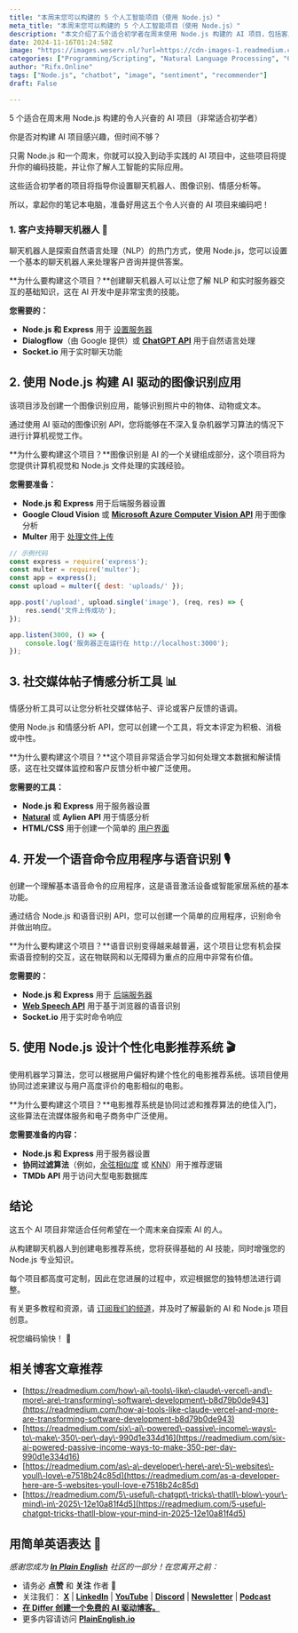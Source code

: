 ```yaml
---
title: "本周末您可以构建的 5 个人工智能项目（使用 Node.js）"
meta_title: "本周末您可以构建的 5 个人工智能项目（使用 Node.js）"
description: "本文介绍了五个适合初学者在周末使用 Node.js 构建的 AI 项目，包括客户支持聊天机器人、图像识别应用、社交媒体情感分析工具、语音命令应用程序和个性化电影推荐系统。这些项目旨在提升编码技能并了解人工智能的实际应用，适合希望亲自探索 AI 的开发者。每个项目都提供了所需的技术栈和工具，鼓励开发者根据个人创意进行调整。"
date: 2024-11-16T01:24:58Z
image: "https://images.weserv.nl/?url=https://cdn-images-1.readmedium.com/v2/resize:fit:800/0*x9ezYQZawlG0DRV6"
categories: ["Programming/Scripting", "Natural Language Processing", "Computer Vision"]
author: "Rifx.Online"
tags: ["Node.js", "chatbot", "image", "sentiment", "recommender"]
draft: False

---
```


5 个适合在周末用 Node.js 构建的令人兴奋的 AI 项目（非常适合初学者）



你是否对构建 AI 项目感兴趣，但时间不够？

只需 Node.js 和一个周末，你就可以投入到动手实践的 AI 项目中，这些项目将提升你的编码技能，并让你了解人工智能的实际应用。

这些适合初学者的项目将指导你设置聊天机器人、图像识别、情感分析等。

所以，拿起你的笔记本电脑，准备好用这五个令人兴奋的 AI 项目来编码吧！

### 1\. 客户支持聊天机器人 🤖

聊天机器人是探索自然语言处理（NLP）的热门方式，使用 Node.js，您可以设置一个基本的聊天机器人来处理客户咨询并提供答案。

**为什么要构建这个项目？**创建聊天机器人可以让您了解 NLP 和实时服务器交互的基础知识，这在 AI 开发中是非常宝贵的技能。

**您需要的：**

* **Node.js 和 Express** 用于 [设置服务器](https://expressjs.com/)
* **Dialogflow**（由 Google 提供）或 [**ChatGPT API**](https://platform.openai.com/docs/api-reference/introduction) 用于自然语言处理
* **Socket.io** 用于实时聊天功能

## 2. 使用 Node.js 构建 AI 驱动的图像识别应用 

该项目涉及创建一个图像识别应用，能够识别照片中的物体、动物或文本。

通过使用 AI 驱动的图像识别 API，您将能够在不深入复杂机器学习算法的情况下进行计算机视觉工作。

**为什么要构建这个项目？**图像识别是 AI 的一个关键组成部分，这个项目将为您提供计算机视觉和 Node.js 文件处理的实践经验。

**您需要准备：**

* **Node.js 和 Express** 用于后端服务器设置
* **Google Cloud Vision** 或 [**Microsoft Azure Computer Vision API**](https://azure.microsoft.com/en-us/services/cognitive-services/computer-vision/) 用于图像分析
* **Multer** 用于 [处理文件上传](https://www.npmjs.com/package/multer)

```javascript
// 示例代码
const express = require('express');
const multer = require('multer');
const app = express();
const upload = multer({ dest: 'uploads/' });

app.post('/upload', upload.single('image'), (req, res) => {
    res.send('文件上传成功');
});

app.listen(3000, () => {
    console.log('服务器正在运行在 http://localhost:3000');
});
```

## 3\. 社交媒体帖子情感分析工具 📊

情感分析工具可以让您分析社交媒体帖子、评论或客户反馈的语调。

使用 Node.js 和情感分析 API，您可以创建一个工具，将文本评定为积极、消极或中性。

**为什么要构建这个项目？**这个项目非常适合学习如何处理文本数据和解读情感，这在社交媒体监控和客户反馈分析中被广泛使用。

**您需要的工具：**

* **Node.js 和 Express** 用于服务器设置
* [**Natural**](https://github.com/NaturalNode/natural) 或 **Aylien API** 用于情感分析
* **HTML/CSS** 用于创建一个简单的 [用户界面](https://developer.mozilla.org/en-US/docs/Learn/HTML)

## 4\. 开发一个语音命令应用程序与语音识别 🎙️

创建一个理解基本语音命令的应用程序，这是语音激活设备或智能家居系统的基本功能。

通过结合 Node.js 和语音识别 API，您可以创建一个简单的应用程序，识别命令并做出响应。

**为什么要构建这个项目？**语音识别变得越来越普遍，这个项目让您有机会探索语音控制的交互，这在物联网和以无障碍为重点的应用中非常有价值。

**您需要的：**

* **Node.js 和 Express** 用于 [后端服务器](https://expressjs.com/)
* [**Web Speech API**](https://developer.mozilla.org/en-US/docs/Web/API/Web_Speech_API) 用于基于浏览器的语音识别
* **Socket.io** 用于实时命令响应

## 5\. 使用 Node.js 设计个性化电影推荐系统 🎬

使用机器学习算法，您可以根据用户偏好构建个性化的电影推荐系统。该项目使用协同过滤来建议与用户高度评价的电影相似的电影。

**为什么要构建这个项目？**电影推荐系统是协同过滤和推荐算法的绝佳入门，这些算法在流媒体服务和电子商务中广泛使用。

**您需要准备的内容：**

* **Node.js 和 Express** 用于服务器设置
* **协同过滤算法**（例如，[余弦相似度](https://en.wikipedia.org/wiki/Cosine_similarity) 或 [KNN](https://en.wikipedia.org/wiki/K-nearest_neighbors_algorithm)）用于推荐逻辑
* **TMDb API** 用于访问大型电影数据库

## 结论

这五个 AI 项目非常适合任何希望在一个周末亲自探索 AI 的人。

从构建聊天机器人到创建电影推荐系统，您将获得基础的 AI 技能，同时增强您的 Node.js 专业知识。

每个项目都高度可定制，因此在您进展的过程中，欢迎根据您的独特想法进行调整。

有关更多教程和资源，请 [订阅我们的频道](https://www.youtube.com/@codemarketi)，并及时了解最新的 AI 和 Node.js 项目创意。

祝您编码愉快！ 🚀

## 相关博客文章推荐

* [https://readmedium.com/how\-ai\-tools\-like\-claude\-vercel\-and\-more\-are\-transforming\-software\-development\-b8d79b0de943](https://readmedium.com/how-ai-tools-like-claude-vercel-and-more-are-transforming-software-development-b8d79b0de943)
* [https://readmedium.com/six\-ai\-powered\-passive\-income\-ways\-to\-make\-350\-per\-day\-990d1e334d16](https://readmedium.com/six-ai-powered-passive-income-ways-to-make-350-per-day-990d1e334d16)
* [https://readmedium.com/as\-a\-developer\-here\-are\-5\-websites\-youll\-love\-e7518b24c85d](https://readmedium.com/as-a-developer-here-are-5-websites-youll-love-e7518b24c85d)
* [https://readmedium.com/5\-useful\-chatgpt\-tricks\-thatll\-blow\-your\-mind\-in\-2025\-12e10a81f4d5](https://readmedium.com/5-useful-chatgpt-tricks-thatll-blow-your-mind-in-2025-12e10a81f4d5)

## 用简单英语表达 🚀

*感谢您成为 [**In Plain English**](https://plainenglish.io/) 社区的一部分！在您离开之前：*

* 请务必 **点赞** 和 **关注** 作者 ️👏**️️**
* 关注我们： [**X**](https://x.com/inPlainEngHQ) \| [**LinkedIn**](https://www.linkedin.com/company/inplainenglish/) \| [**YouTube**](https://www.youtube.com/channel/UCtipWUghju290NWcn8jhyAw) \| [**Discord**](https://discord.gg/in-plain-english-709094664682340443) \| [**Newsletter**](https://newsletter.plainenglish.io/) \| [**Podcast**](https://open.spotify.com/show/7qxylRWKhvZwMz2WuEoua0)
* [**在 Differ 创建一个免费的 AI 驱动博客。**](https://differ.blog/)
* 更多内容请访问 [**PlainEnglish.io**](https://plainenglish.io/)

